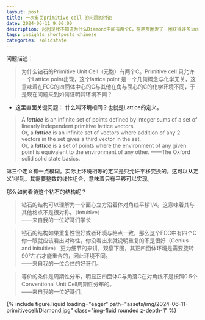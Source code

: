```yaml
---
layout: post
title: 一次有关primitive cell 的问题的讨论
date: 2024-06-11 9:00:00
description: 起因是我不知道为什么Diamond中间有两个C，在朋友圈发了一圈获得许多insights，原因是因为对于Lattice point的定义不清楚，于是记之。  
tags: insights shortposts chinese
categories: solidstate
---
```


问题描述：  

> 为什么钻石的Primitive Unit Cell（元胞）有两个C。Primitive cell 只允许一个Lattice point出现，这个lattice point 是一个几何概念与化学无关，这意味着在FCC的四面体中心的C与其他在角与面心的C的化学环境不同，于是现在问题来到如何证明其环境不同？  

* 这里直面关键问题： 什么叫环境相同？也就是Lattice的定义。  

> A ***lattice*** is an infinite set of points defined by integer sums of a set of linearly independent primitive lattice vectors.  
> Or, a ***lattice*** is an infinite set of vectors where addition of any 2 vectors in the set gives a third vector in the set.  
> Or, a ***lattice*** is a set of points where the environment of any given point is equivalent to the environment of any other.
> ——The Oxford solid solid state basics.  

第三个定义有一点模糊。实际上环境相等的定义是只允许平移变换的。这可以从定义1得到。其需要整数的线性组合，意味着只有平移可以实现。  

那么如何看待这个钻石的结构呢？  

> 钻石的结构可以理解为一个面心立方沿着体对角线平移1/4。这意味着其与其他格点不是很对称。（Intuitive）  
> ——来自我的一位好哥们学长  

> 钻石的结构如果重复性很好或者环境与格点一致，那么这个FCC中有四个C你一眼就应该看出对称性，你没看出来就说明重复的不是很好（Genius and inituitive）
> 更为细节的来讲，观察下图，其正四面体环境是需要旋转90°左右才能重合的，因此环境不同。  
> ——来自我的一位合住的好哥们。  


> 等价的条件是周期性分布，明显正四面体C与角落C在对角线不是按照0.5个Conventional Unit Cell周期性分布的。  
> ——来自我的一位好哥们。 

<div class="row mt-3">
    <div class="col-sm mt-3 mt-md-0">
        {% include figure.liquid loading="eager" path="assets/img/2024-06-11-primitivecell/Diamond.jpg" class="img-fluid rounded z-depth-1" %}
    </div>
</div>

